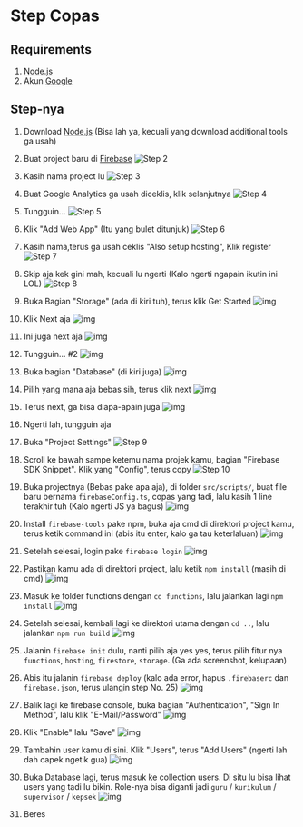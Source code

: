 # Step Copas

## Requirements

1. [Node.js](https://nodejs.org/en/)
2. Akun [Google](https://google.com/)

## Step-nya

1. Download [Node.js](https://nodejs.org/en/) (Bisa lah ya, kecuali yang download additional tools ga usah)

2. Buat project baru di [Firebase](https://firebase.google.com/)
   ![Step 2](https://i.imgur.com/CT0kTad.png)

3. Kasih nama project lu
   ![Step 3](https://i.imgur.com/Ek89J6R.png)

4. Buat Google Analytics ga usah diceklis, klik selanjutnya
   ![Step 4](https://i.imgur.com/FmJ0KZ3.png)

5. Tungguin...
   ![Step 5](https://i.imgur.com/b4315Ju.png)

6. Klik "Add Web App" (Itu yang bulet ditunjuk)
   ![Step 6](https://i.imgur.com/mx2wvPK.png)

7. Kasih nama,terus ga usah ceklis "Also setup hosting", Klik register
   ![Step 7](https://i.imgur.com/N6jwVdT.png)

8. Skip aja kek gini mah, kecuali lu ngerti (Kalo ngerti ngapain ikutin ini LOL)
   ![Step 8](https://i.imgur.com/q36AhGi.png)

9. Buka Bagian "Storage" (ada di kiri tuh), terus klik Get Started
   ![img](https://i.imgur.com/qlXg7lp.png)

10. Klik Next aja
    ![img](https://i.imgur.com/a7dbzhC.png)

11. Ini juga next aja
    ![img](https://i.imgur.com/hxBMPhh.png)

12. Tungguin... #2
    ![img](https://i.imgur.com/3liwpOU.png)

13. Buka bagian "Database" (di kiri juga)
    ![img](https://i.imgur.com/rj6UCJa.png)

14. Pilih yang mana aja bebas sih, terus klik next
    ![img](https://i.imgur.com/Ct8E3Ow.png)

15. Terus next, ga bisa diapa-apain juga
    ![img](https://i.imgur.com/P4xVyfH.png)

16. Ngerti lah, tungguin aja

17. Buka "Project Settings"
    ![Step 9](https://i.imgur.com/8mCUOQI.png)

18. Scroll ke bawah sampe ketemu nama projek kamu, bagian "Firebase SDK Snippet". Klik yang "Config", terus copy
    ![Step 10](https://i.imgur.com/HuoaJh4.png)

19. Buka projectnya (Bebas pake apa aja), di folder `src/scripts/`, buat file baru bernama `firebaseConfig.ts`, copas yang tadi, lalu kasih 1 line terakhir tuh (Kalo ngerti JS ya bagus)
    ![img](https://i.imgur.com/TzsqwHS.png)

20. Install `firebase-tools` pake npm, buka aja cmd di direktori project kamu, terus ketik command ini (abis itu enter, kalo ga tau keterlaluan)
    ![img](https://i.imgur.com/2l9UaNC.png)

21. Setelah selesai, login pake `firebase login`
    ![img](https://i.imgur.com/KIhCwBT.png)

22. Pastikan kamu ada di direktori project, lalu ketik `npm install` (masih di cmd)
    ![img](https://i.imgur.com/8RynYwy.png)

23. Masuk ke folder functions dengan `cd functions`, lalu jalankan lagi `npm install`
    ![img](https://i.imgur.com/bIPPE0v.png)

24. Setelah selesai, kembali lagi ke direktori utama dengan `cd ..`, lalu jalankan `npm run build`
    ![img](https://i.imgur.com/KYeimlo.png)

25. Jalanin `firebase init` dulu, nanti pilih aja yes yes, terus pilih fitur nya `functions`, `hosting`, `firestore`, `storage`. (Ga ada screenshot, kelupaan)

26. Abis itu jalanin `firebase deploy` (kalo ada error, hapus `.firebaserc` dan `firebase.json`, terus ulangin step No. 25)
    ![img](https://i.imgur.com/YmGMaFr.png)

27. Balik lagi ke firebase console, buka bagian "Authentication", "Sign In Method", lalu klik "E-Mail/Password"
    ![img](https://i.imgur.com/WhHBJIU.png)

28. Klik "Enable" lalu "Save"
    ![img](https://i.imgur.com/OBNlZzx.png)

29. Tambahin user kamu di sini. Klik "Users", terus "Add Users" (ngerti lah dah capek ngetik gua)
    ![img](https://i.imgur.com/rPiaz2b.png)

30. Buka Database lagi, terus masuk ke collection users. Di situ lu bisa lihat users yang tadi lu bikin. Role-nya bisa diganti jadi `guru` / `kurikulum` / `supervisor` / `kepsek`
    ![img](https://i.imgur.com/8kH7eVJ.png)

31. Beres
